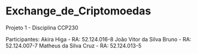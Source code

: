 # Exchange_de_Criptomoedas
 Projeto 1 - Disciplina CCP230

Participantes:
Akira Higa - RA: 52.124.016-8
João Vitor da Silva Bruno - RA: 52.124.007-7
Matheus da Silva Cruz - RA: 52.124.013-5
